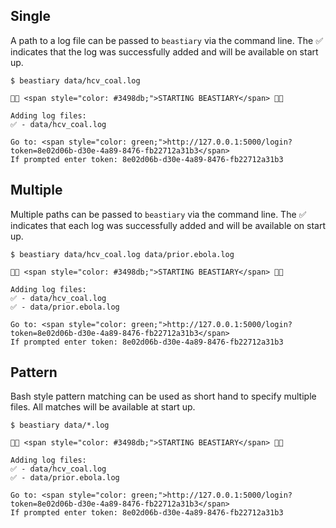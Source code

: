 ## Single

A path to a log file can be passed to `beastiary` via the command line. The ✅ indicates that the log was successfully added and will be available on start up. 

<div class="termy">

```console
$ beastiary data/hcv_coal.log

🐙🐁 <span style="color: #3498db;">STARTING BEASTIARY</span> 🐁🐙

Adding log files:
✅ - data/hcv_coal.log

Go to: <span style="color: green;">http://127.0.0.1:5000/login?token=8e02d06b-d30e-4a89-8476-fb22712a31b3</span>
If prompted enter token: 8e02d06b-d30e-4a89-8476-fb22712a31b3
```

</div>

## Multiple

Multiple paths can be passed to `beastiary` via the command line. The ✅ indicates that each log was successfully added and will be available on start up. 


<div class="termy">

```console
$ beastiary data/hcv_coal.log data/prior.ebola.log 

🐙🐁 <span style="color: #3498db;">STARTING BEASTIARY</span> 🐁🐙

Adding log files:
✅ - data/hcv_coal.log
✅ - data/prior.ebola.log

Go to: <span style="color: green;">http://127.0.0.1:5000/login?token=8e02d06b-d30e-4a89-8476-fb22712a31b3</span>
If prompted enter token: 8e02d06b-d30e-4a89-8476-fb22712a31b3
```

</div>

## Pattern 

Bash style pattern matching can be used as short hand to specify multiple files. All matches will be available at start up.

<div class="termy">

```console
$ beastiary data/*.log 

🐙🐁 <span style="color: #3498db;">STARTING BEASTIARY</span> 🐁🐙

Adding log files:
✅ - data/hcv_coal.log
✅ - data/prior.ebola.log

Go to: <span style="color: green;">http://127.0.0.1:5000/login?token=8e02d06b-d30e-4a89-8476-fb22712a31b3</span>
If prompted enter token: 8e02d06b-d30e-4a89-8476-fb22712a31b3
```

</div>